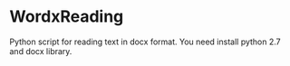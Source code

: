# WordxReading
Python script for reading text in docx format. You need install python 2.7 and docx library.
